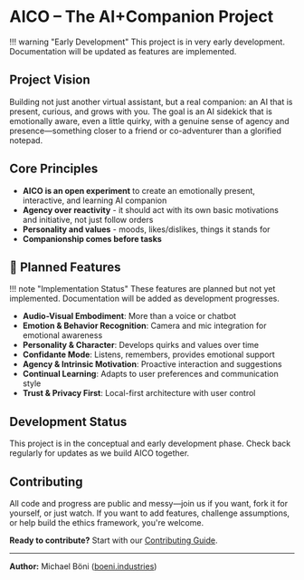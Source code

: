 # AICO – The AI+Companion Project

!!! warning "Early Development"
    This project is in very early development. Documentation will be updated as features are implemented.

## Project Vision

Building not just another virtual assistant, but a real companion: an AI that is present, curious, and grows with you. The goal is an AI sidekick that is emotionally aware, even a little quirky, with a genuine sense of agency and presence—something closer to a friend or co-adventurer than a glorified notepad.

## Core Principles

- **AICO is an open experiment** to create an emotionally present, interactive, and learning AI companion
- **Agency over reactivity** - it should act with its own basic motivations and initiative, not just follow orders
- **Personality and values** - moods, likes/dislikes, things it stands for
- **Companionship comes before tasks**

## 🔮 Planned Features

!!! note "Implementation Status"
    These features are planned but not yet implemented. Documentation will be added as development progresses.

- **Audio-Visual Embodiment**: More than a voice or chatbot
- **Emotion & Behavior Recognition**: Camera and mic integration for emotional awareness
- **Personality & Character**: Develops quirks and values over time
- **Confidante Mode**: Listens, remembers, provides emotional support
- **Agency & Intrinsic Motivation**: Proactive interaction and suggestions
- **Continual Learning**: Adapts to user preferences and communication style
- **Trust & Privacy First**: Local-first architecture with user control

## Development Status

This project is in the conceptual and early development phase. Check back regularly for updates as we build AICO together.

## Contributing

All code and progress are public and messy—join us if you want, fork it for yourself, or just watch. If you want to add features, challenge assumptions, or help build the ethics framework, you're welcome.

**Ready to contribute?** Start with our [Contributing Guide](development/contributing.md).

---

**Author:** Michael Böni ([boeni.industries](https://boeni.industries))
